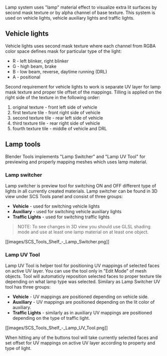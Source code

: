 Lamp system uses "lamp" material effect to visualize extra lit surfaces by second mask texture or by alpha channel of base texture. This system is used on vehicle lights, vehicle auxiliary lights and traffic lights.

## Vehicle lights

Vehicle lights uses second mask texture where each channel from RGBA color space defines mask for particular type of the light:
* R - left blinker, right blinker
* G - high beam, brake
* B - low beam, reverse, daytime running (DRL)
* A - positional

Second requirement for vehicle lights to work is separate UV layer for lamp mask texture and proper tile offset of the mappings. Tilling is applied on the right side of the texture in the following order:

1. original texture - front left side of vehicle
2. first texture tile - front right side of vehicle
3. second texture tile - rear left side of vehicle
4. third texture tile - rear right side of vehicle
5. fourth texture tile - middle of vehicle and DRL


## Lamp tools

Blender Tools implements "Lamp Switcher" and "Lamp UV Tool" for previewing and properly mapping meshes which uses lamp material.


### Lamp switcher

Lamp switcher is preview tool for switching ON and OFF different type of lights in all currently created materials. Lamp switcher can be found in 3D view under SCS Tools panel and consist of three groups:
* **Vehicle** - used for switching vehicle lights
* **Auxiliary**  - used for switching vehicle auxiliary lights
* **Traffic Lights** - used for switching traffic lights

> NOTE: To see changes in 3D view you should use GLSL shading mode and use at least one lamp material on at least one object.
  
[[images/SCS_Tools_Shelf_-_Lamp_Switcher.png]]


### Lamp UV Tool

Lamp UV Tool is helper tool for positioning UV mappings of selected faces on active UV layer. You can use the tool only in "Edit Mode" of mesh objects. Tool will automaticly reposition selected faces to proper texture tile depending on what lamp type was selected. Similary as Lamp Switcher UV tool has three groups:
* **Vehicle** - UV mappings are positioned depending on vehicle side.
* **Auxiliary** - UV mappings are positioned depending on the lit color of auxiliary.
* **Traffic Lights** - similarly as in auxiliary UV mappings are positioned depending on the type of traffic light.

[[images/SCS_Tools_Shelf_-_Lamp_UV_Tool.png]]

When hitting any of the buttons tool will take currently selected faces and set offset for UV mappings on active UV layer according to property and type of light.
